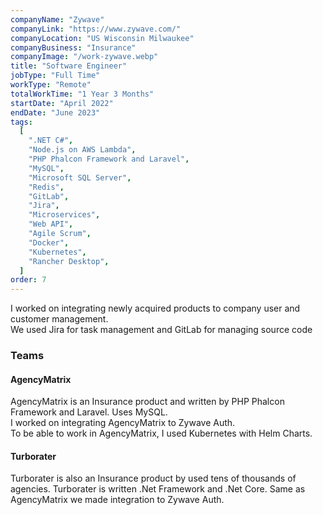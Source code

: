 ```yaml
---
companyName: "Zywave"
companyLink: "https://www.zywave.com/"
companyLocation: "US Wisconsin Milwaukee"
companyBusiness: "Insurance"
companyImage: "/work-zywave.webp"
title: "Software Engineer"
jobType: "Full Time"
workType: "Remote"
totalWorkTime: "1 Year 3 Months"
startDate: "April 2022"
endDate: "June 2023"
tags:
  [
    ".NET C#",
    "Node.js on AWS Lambda",
    "PHP Phalcon Framework and Laravel",
    "MySQL",
    "Microsoft SQL Server",
    "Redis",
    "GitLab",
    "Jira",
    "Microservices",
    "Web API",
    "Agile Scrum",
    "Docker",
    "Kubernetes",
    "Rancher Desktop",
  ]
order: 7
---
```


I worked on integrating newly acquired products to company user and customer management.  
We used Jira for task management and GitLab for managing source code

### Teams

#### AgencyMatrix

AgencyMatrix is an Insurance product and written by PHP Phalcon Framework and Laravel. Uses MySQL.  
I worked on integrating AgencyMatrix to Zywave Auth.  
To be able to work in AgencyMatrix, I used Kubernetes with Helm Charts.

#### Turborater

Turborater is also an Insurance product by used tens of thousands of agencies. Turborater is written .Net Framework and .Net Core. Same as AgencyMatrix we made integration to Zywave Auth.
